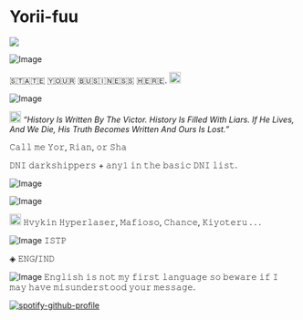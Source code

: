 # Yorii-fuu

![](https://komarev.com/ghpvc/?username=Yorii-fuu&style=for-the-badge)

![Image](https://github.com/user-attachments/assets/90649d1c-8994-4911-9a34-d61bf18fd782)

​🇸​​🇹​​🇦​​🇹​​🇪​ ​🇾​​🇴​​🇺​​🇷​ ​🇧​​🇺​​🇸​​🇮​​🇳​​🇪​​🇸​​🇸​ ​🇭​​🇪​​🇷​​🇪​.
<img width="20" height="20" alt="Image" src="https://github.com/user-attachments/assets/6a8aa5cb-9a4b-4d90-a146-03e50a0c2c96" />

![Image](https://github.com/user-attachments/assets/8f6f50d7-08d4-4159-8932-cc41d6c0df78)

<img width="20" height="20" alt="Image" src="https://github.com/user-attachments/assets/008b6ebc-547a-4ea2-9dfc-e2d15e3894f4" /> *“History Is Written By The Victor. History Is Filled With Liars. If He Lives, And We Die, His Truth Becomes Written And Ours Is Lost.”*

𝙲𝚊𝚕𝚕 𝚖𝚎 𝚈𝚘𝚛, 𝚁𝚒𝚊𝚗, 𝚘𝚛 𝚂𝚑𝚊

𝙳𝙽𝙸 𝚍𝚊𝚛𝚔𝚜𝚑𝚒𝚙𝚙𝚎𝚛𝚜 + 𝚊𝚗𝚢𝟷 𝚒𝚗 𝚝𝚑𝚎 𝚋𝚊𝚜𝚒𝚌 𝙳𝙽𝙸 𝚕𝚒𝚜𝚝.


![Image](https://github.com/user-attachments/assets/db28642e-dae6-4f55-aefc-7230b9d1769f)

![Image](https://github.com/user-attachments/assets/a46f93ee-1e1a-4512-916a-77ebff7fa470)

<img width="20" height="20" alt="Image" src="https://github.com/user-attachments/assets/94200452-0df0-4d70-829b-6f1e7bcbd49d" />   𝙷𝚟𝚢𝚔𝚒𝚗 𝙷𝚢𝚙𝚎𝚛𝚕𝚊𝚜𝚎𝚛, 𝙼𝚊𝚏𝚒𝚘𝚜𝚘, 𝙲𝚑𝚊𝚗𝚌𝚎, 𝙺𝚒𝚢𝚘𝚝𝚎𝚛𝚞 . . .

![Image](https://github.com/user-attachments/assets/12fc2a4c-1856-48e5-807b-70f67e0839e1)  𝙸𝚂𝚃𝙿

◈ 𝙴𝙽𝙶/𝙸𝙽𝙳

![Image](https://github.com/user-attachments/assets/c2474e23-8c83-45b2-9eb5-a0742508fe61)  𝙴𝚗𝚐𝚕𝚒𝚜𝚑 𝚒𝚜 𝚗𝚘𝚝 𝚖𝚢 𝚏𝚒𝚛𝚜𝚝 𝚕𝚊𝚗𝚐𝚞𝚊𝚐𝚎 𝚜𝚘 𝚋𝚎𝚠𝚊𝚛𝚎 𝚒𝚏 𝙸 𝚖𝚊𝚢 𝚑𝚊𝚟𝚎 𝚖𝚒𝚜𝚞𝚗𝚍𝚎𝚛𝚜𝚝𝚘𝚘𝚍 𝚢𝚘𝚞𝚛 𝚖𝚎𝚜𝚜𝚊𝚐𝚎.


[![spotify-github-profile](https://spotify-github-profile.kittinanx.com/api/view?uid=31cpwmjnrox4ndlfrgthtiviib24&cover_image=true&theme=natemoo-re&show_offline=false&background_color=121212&interchange=false&bar_color=3865cc&bar_color_cover=false)](https://github.com/kittinan/spotify-github-profile)
